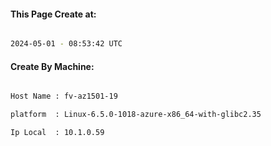
   
#### This Page Create at:

```bash

2024-05-01 - 08:53:42 UTC

```

#### Create By Machine:

```bash

Host Name : fv-az1501-19

platform  : Linux-6.5.0-1018-azure-x86_64-with-glibc2.35

Ip Local  : 10.1.0.59

```

